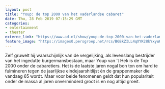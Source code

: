 ```yaml
---
layout: post
title: "Youp: de top 2000 van het vaderlandse cabaret"
date: Thu, 28 Feb 2019 07:15:29 GMT
categories: 
- entertainment 
- theater 
externe_link: "https://www.ad.nl/show/youp-de-top-2000-van-het-vaderlandse-cabaret~a6a2125f/"
feature_image: "https://images0.persgroep.net/rcs/BGBkZILL4qXYK28kYxyuO559OyY/diocontent/142635401/_fitwidth/400/?appId=21791a8992982cd8da851550a453bd7f&quality=0.7"
---
```


Zelf gruwelt hij waarschijnlijk van de vergelijking, als levenslang bestrijder van het ingedutte burgermansbestaan, maar Youp van ’t Hek is de Top 2000 onder de cabaretiers. Het is de laatste jaren nogal bon ton om hard te fulmineren tegen de jaarlijkse eindejaarshitlijst én de grappenmaker die vandaag 65 wordt. Maar voor beide fenomenen geldt dat hun populariteit onder de massa al jaren onverminderd groot is en nog altijd groeit.
